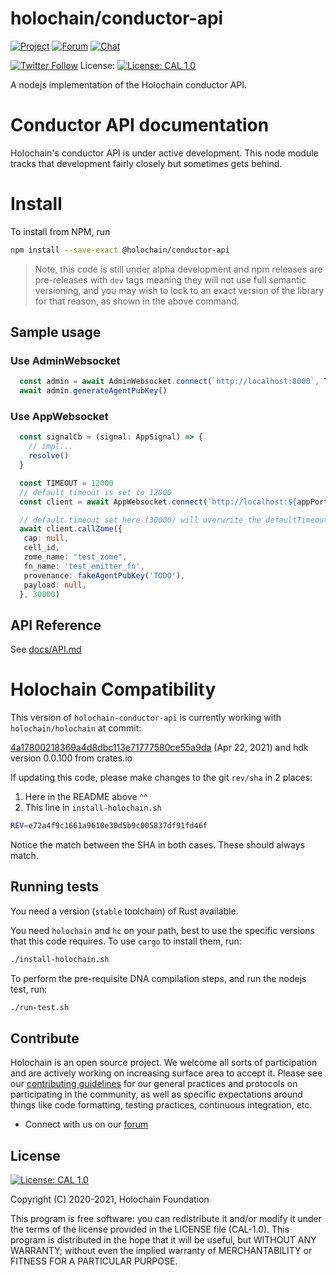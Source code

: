 # holochain/conductor-api

[![Project](https://img.shields.io/badge/project-holochain-blue.svg?style=flat-square)](http://holochain.org/)
[![Forum](https://img.shields.io/badge/chat-forum%2eholochain%2enet-blue.svg?style=flat-square)](https://forum.holochain.org)
[![Chat](https://img.shields.io/badge/chat-chat%2eholochain%2enet-blue.svg?style=flat-square)](https://chat.holochain.org)

[![Twitter Follow](https://img.shields.io/twitter/follow/holochain.svg?style=social&label=Follow)](https://twitter.com/holochain)
License: [![License: CAL 1.0](https://img.shields.io/badge/License-CAL%201.0-blue.svg)](https://github.com/holochain/cryptographic-autonomy-license)

A nodejs implementation of the Holochain conductor API.

# Conductor API documentation

Holochain's conductor API is under active development.  This node module tracks that development fairly closely but sometimes gets behind.

# Install

To install from NPM, run
```bash
npm install --save-exact @holochain/conductor-api
```

> Note, this code is still under alpha development and npm releases are pre-releases with `dev` tags meaning they will not use full semantic versioning, and you may wish to lock to an exact version of the library for that reason, as shown in the above command.

## Sample usage

### Use AdminWebsocket
```typescript
  const admin = await AdminWebsocket.connect(`http://localhost:8000`, TIMEOUT)
  await admin.generateAgentPubKey()
```

### Use AppWebsocket
```typescript
  const signalCb = (signal: AppSignal) => {
    // impl...
    resolve()
  }

  const TIMEOUT = 12000
  // default timeout is set to 12000
  const client = await AppWebsocket.connect(`http://localhost:${appPort}`, 12000, signalCb)

  // default timeout set here (30000) will overwrite the defaultTimeout(12000) set above
  await client.callZome({
   cap: null,
   cell_id,
   zome_name: "test_zome",
   fn_name: 'test_emitter_fn',
   provenance: fakeAgentPubKey('TODO'),
   payload: null,
  }, 30000)
```

## API Reference

See [docs/API.md](docs/API.md)


# Holochain Compatibility

This version of `holochain-conductor-api` is currently working with `holochain/holochain` at commit:

[4a17800218369a4d8dbc113e71777580ce55a9da](https://github.com/holochain/holochain/commit/4a17800218369a4d8dbc113e71777580ce55a9da) (Apr 22, 2021) and hdk version 0.0.100 from crates.io

If updating this code, please make changes to the git `rev/sha` in 2 places:
1. Here in the README above ^^
2. This line in `install-holochain.sh`
```bash
REV=e72a4f9c1661a9610e30d5b9c005837df91fd46f
```

Notice the match between the SHA in both cases. These should always match.

## Running tests

You need a version (`stable` toolchain) of Rust available.

You need `holochain` and `hc` on your path, best to use the specific versions that this code requires. To use `cargo` to install them, run:
```bash
./install-holochain.sh
```

To perform the pre-requisite DNA compilation steps, and run the nodejs test, run:
```bash
./run-test.sh
```

## Contribute
Holochain is an open source project.  We welcome all sorts of participation and are actively working on increasing surface area to accept it.  Please see our [contributing guidelines](/CONTRIBUTING.md) for our general practices and protocols on participating in the community, as well as specific expectations around things like code formatting, testing practices, continuous integration, etc.

* Connect with us on our [forum](https://forum.holochain.org)

## License
 [![License: CAL 1.0](https://img.shields.io/badge/License-CAL%201.0-blue.svg)](https://github.com/holochain/cryptographic-autonomy-license)

Copyright (C) 2020-2021, Holochain Foundation

This program is free software: you can redistribute it and/or modify it under the terms of the license
provided in the LICENSE file (CAL-1.0).  This program is distributed in the hope that it will be useful,
but WITHOUT ANY WARRANTY; without even the implied warranty of MERCHANTABILITY or FITNESS FOR A PARTICULAR
PURPOSE.
